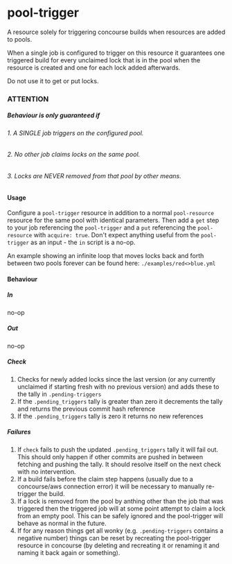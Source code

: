 # pool-trigger
A resource solely for triggering concourse builds when resources are
added to pools.

When a single job is configured to trigger on this resource it
guarantees one triggered build for every unclaimed lock that is in the
pool when the resource is created and one for each lock added
afterwards.

Do not use it to get or put locks.

### ATTENTION
##### Behaviour is only guaranteed if 
###### 1. A SINGLE job triggers on the configured pool.
###### 2. No other job claims locks on the same pool.
###### 3. Locks are NEVER removed from that pool by other means.


#### Usage

Configure a `pool-trigger` resource in addition to a normal `pool-resource` 
resource for the same pool with identical parameters. Then add a `get`
step to your job referencing the `pool-trigger` and a `put` referencing
the `pool-resource` with `acquire: true`. Don't expect anything useful
from the `pool-trigger` as an input - the `in` script is a no-op.

An example showing an infinite loop that moves locks back and forth
between two pools forever can be found here: `./examples/red<>blue.yml`



#### Behaviour

##### In
no-op

##### Out
no-op

##### Check
1. Checks for newly added locks since the last version (or any currently
   unclaimed if starting fresh with no previous version) and adds these
   to the tally in `.pending-triggers`
2. If the `.pending_triggers` tally is greater than zero it decrements
   the tally and returns the previous commit hash reference
3. If the `.pending_triggers` tally is zero it returns no new references

##### Failures
1. If `check` fails to push the updated `.pending_triggers` tally it will 
   fail out. This should only happen if other commits are pushed in 
   between fetching and pushing the tally. It should resolve itself on 
   the next check with no intervention.
2. If a build fails before the claim step happens (usually due to a concourse/aws connection error) it will be necessary to manually re-trigger the build.
2. If a lock is removed from the pool by anthing other than the job that
   was triggered then the triggered job will at some point attempt to
   claim a lock from an empty pool. This can be safely ignored and the
   pool-trigger will behave as normal in the future.
3. If for any reason things get all wonky (e.g. `.pending-triggers`
   contains a negative number) things can be reset by recreating the
   pool-trigger resource in concourse (by deleting and recreating it or
   renaming it and naming it back again or something).
